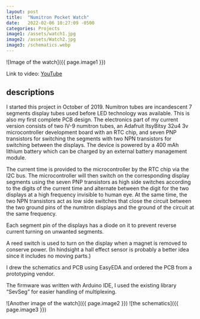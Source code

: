 ```yaml
---
layout: post
title:  "Numitron Pocket Watch"
date:   2022-02-06 10:27:09 -0500
categories: Projects
image1: /assets/watch1.jpg
image2: /assets/Watch2.jpg
image3: /schematics.webp
---
```

![Image of the watch]({{ page.image1 }})

Link to video: [YouTube](https://youtu.be/2LIIfYBfglk)

## descriptions
I started this project in October of 2019. Numitron tubes are incandescent 7 segments display tubes used before LED technology was available. This is also my first complete PCB design. The electronics part of my current version consists of two IV-9 numitron tubes, an Adafruit ItsyBitsy 32u4 3v microcontroller development board with an RTC chip, and seven PNP transistors for switching the segments with two NPN transistors for switching between the displays. The device is powered by a 400 mAh lithium battery which can be charged by an external battery management module. 

The current time is provided to the microcontroller by the RTC chip via the I2C bus. The microcontroller will then switch on the corresponding display segments using the seven PNP transistors as high side switches according to the digits of the current time and alternate between the digit for the two displays at a high frequency invisible to human eye. At the same time, the two NPN transistors act as low side switches that close the circuit between the two ground pins of the numitron displays and the ground of the circuit at the same frequency.

Each segment pin of the displays has a diode on it to prevent reverse current turning on unwanted segments.

A reed switch is used to turn on the display when a magnet is removed to conserve power. (In hindsight a hall effect sensor is probably a better idea since it includes no moving parts.)

I drew the schematics and PCB using EasyEDA and ordered the PCB from a prototyping vendor.

The firmware was written with Arduino IDE, I used the existing library “SevSeg” for easier handling of multiplexing.

    
![Another image of the watch]({{ page.image2 }})
![the schematics]({{ page.image3 }})


